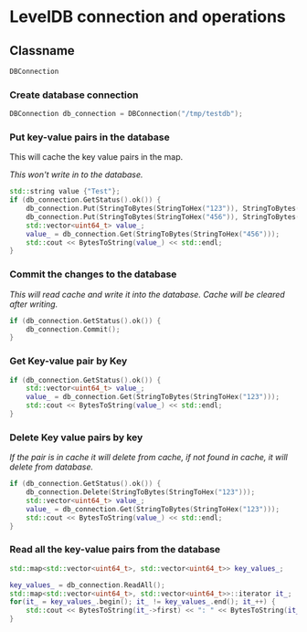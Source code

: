 # LevelDB connection and operations

## Classname

```c++
DBConnection
```

### Create database connection

```c++
DBConnection db_connection = DBConnection("/tmp/testdb");
```

### Put key-value pairs in the database

This will cache the key value pairs in the map.

*This won't write in to the database.*

```c++
std::string value {"Test"};
if (db_connection.GetStatus().ok()) {
    db_connection.Put(StringToBytes(StringToHex("123")), StringToBytes(StringToHex(value)));
    db_connection.Put(StringToBytes(StringToHex("456")), StringToBytes(StringToHex(value + "1")));
    std::vector<uint64_t> value_;
    value_ = db_connection.Get(StringToBytes(StringToHex("456")));
    std::cout << BytesToString(value_) << std::endl;
}
```

### Commit the changes to the database

*This will read cache and write it into the database. Cache will be cleared after writing.*

```c++
if (db_connection.GetStatus().ok()) {
    db_connection.Commit();
}
```

### Get Key-value pair by Key

```c++
if (db_connection.GetStatus().ok()) {
    std::vector<uint64_t> value_;
    value_ = db_connection.Get(StringToBytes(StringToHex("123")));
    std::cout << BytesToString(value_) << std::endl;
}
```

### Delete Key value pairs by key

*If the pair is in cache it will delete from cache, if not found in cache, it will delete from database.*

```c++
if (db_connection.GetStatus().ok()) {
    db_connection.Delete(StringToBytes(StringToHex("123")));
    std::vector<uint64_t> value_;
    value_ = db_connection.Get(StringToBytes(StringToHex("123")));
    std::cout << BytesToString(value_) << std::endl;
}
```

### Read all the key-value pairs from the database

```c++
std::map<std::vector<uint64_t>, std::vector<uint64_t>> key_values_;

key_values_ = db_connection.ReadAll();
std::map<std::vector<uint64_t>, std::vector<uint64_t>>::iterator it_;
for(it_ = key_values_.begin(); it_ != key_values_.end(); it_++) {
    std::cout << BytesToString(it_->first) << ": " << BytesToString(it_->second) << std::endl;
}
```
